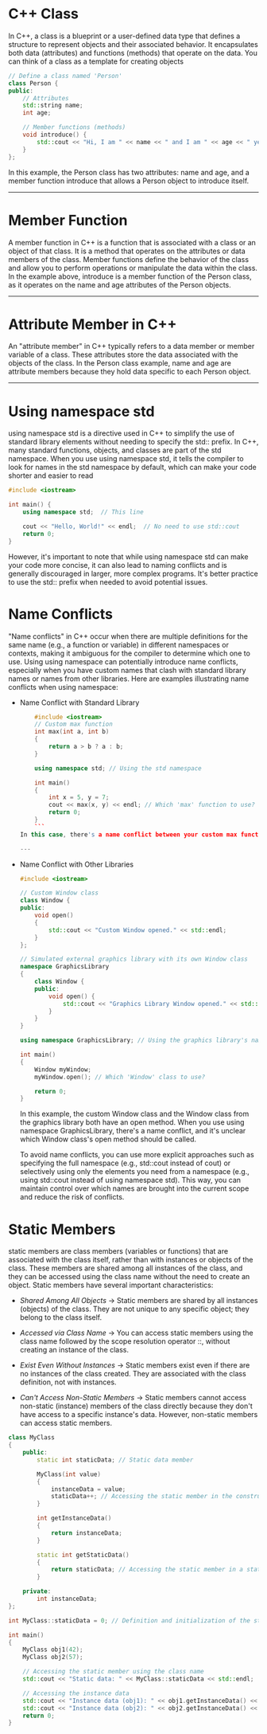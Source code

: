
# C++ Class

In C++, a class is a blueprint or a user-defined data type that defines a structure to represent objects and their associated behavior. It encapsulates both data (attributes) and functions (methods) that operate on the data. You can think of a class as a template for creating objects

```c++
// Define a class named 'Person'
class Person {
public:
    // Attributes
    std::string name;
    int age;

    // Member functions (methods)
    void introduce() {
        std::cout << "Hi, I am " << name << " and I am " << age << " years old." << std::endl;
    }
};
```
In this example, the Person class has two attributes: name and age, and a member function introduce that allows a Person object to introduce itself.

---

# Member Function

A member function in C++ is a function that is associated with a class or an object of that class. It is a method that operates on the attributes or data members of the class. Member functions define the behavior of the class and allow you to perform operations or manipulate the data within the class. In the example above, introduce is a member function of the Person class, as it operates on the name and age attributes of the Person objects.

---

# Attribute Member in C++

An "attribute member" in C++ typically refers to a data member or member variable of a class. These attributes store the data associated with the objects of the class. In the Person class example, name and age are attribute members because they hold data specific to each Person object.

---

# Using namespace std

using namespace std is a directive used in C++ to simplify the use of standard library elements without needing to specify the std:: prefix. In C++, many standard functions, objects, and classes are part of the std namespace. When you use using namespace std, it tells the compiler to look for names in the std namespace by default, which can make your code shorter and easier to read

```c++
#include <iostream>

int main() {
    using namespace std;  // This line

    cout << "Hello, World!" << endl;  // No need to use std::cout
    return 0;
}
```

However, it's important to note that while using namespace std can make your code more concise, it can also lead to naming conflicts and is generally discouraged in larger, more complex programs. It's better practice to use the std:: prefix when needed to avoid potential issues.

# Name Conflicts

"Name conflicts" in C++ occur when there are multiple definitions for the same name (e.g., a function or variable) in different namespaces or contexts, making it ambiguous for the compiler to determine which one to use. Using using namespace can potentially introduce name conflicts, especially when you have custom names that clash with standard library names or names from other libraries. Here are examples illustrating name conflicts when using namespace:

- Name Conflict with Standard Library
	```c++
		#include <iostream>
		// Custom max function
		int max(int a, int b)
		{
			return a > b ? a : b;
		}

		using namespace std; // Using the std namespace

		int main()
		{
			int x = 5, y = 7;
			cout << max(x, y) << endl; // Which 'max' function to use?
			return 0;
		}
		```
	In this case, there's a name conflict between your custom max function and the std::max function from the standard library. The compiler won't be able to resolve this conflict, and you'll get an error.

	---

- Name Conflict with Other Libraries

	```c++
	#include <iostream>

	// Custom Window class
	class Window {
	public:
		void open()
		{
			std::cout << "Custom Window opened." << std::endl;
		}
	};

	// Simulated external graphics library with its own Window class
	namespace GraphicsLibrary
	{
		class Window {
		public:
			void open() {
				std::cout << "Graphics Library Window opened." << std::endl;
			}
		}
	}

	using namespace GraphicsLibrary; // Using the graphics library's namespace

	int main()
	{
		Window myWindow;
		myWindow.open(); // Which 'Window' class to use?

		return 0;
	}
	```

	In this example, the custom Window class and the Window class from the graphics library both have an open method. When you use using namespace GraphicsLibrary, there's a name conflict, and it's unclear which Window class's open method should be called.

	To avoid name conflicts, you can use more explicit approaches such as specifying the full namespace (e.g., std::cout instead of cout) or selectively using only the elements you need from a namespace (e.g., using std::cout instead of using namespace std). This way, you can maintain control over which names are brought into the current scope and reduce the risk of conflicts.

# Static Members

static members are class members (variables or functions) that are associated with the class itself, rather than with instances or objects of the class. These members are shared among all instances of the class, and they can be accessed using the class name without the need to create an object. Static members have several important characteristics:

- *Shared Among All Objects* -> Static members are shared by all instances (objects) of the class. They are not unique to any specific object; they belong to the class itself.

- *Accessed via Class Name* -> You can access static members using the class name followed by the scope resolution operator ::, without creating an instance of the class.

- *Exist Even Without Instances* -> Static members exist even if there are no instances of the class created. They are associated with the class definition, not with instances.

- *Can't Access Non-Static Members* -> Static members cannot access non-static (instance) members of the class directly because they don't have access to a specific instance's data. However, non-static members can access static members.

```c++
class MyClass
{
	public:
		static int staticData; // Static data member

		MyClass(int value)
		{
			instanceData = value;
			staticData++; // Accessing the static member in the constructor
		}

		int getInstanceData()
		{
			return instanceData;
		}

		static int getStaticData()
		{
			return staticData; // Accessing the static member in a static member function
		}

	private:
		int instanceData;
};

int MyClass::staticData = 0; // Definition and initialization of the static data member

int main()
{
    MyClass obj1(42);
    MyClass obj2(57);

    // Accessing the static member using the class name
    std::cout << "Static data: " << MyClass::staticData << std::endl;

    // Accessing the instance data
    std::cout << "Instance data (obj1): " << obj1.getInstanceData() << std::endl;
    std::cout << "Instance data (obj2): " << obj2.getInstanceData() << std::endl;
    return 0;
}

```